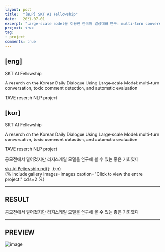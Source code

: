 ```yaml
---
layout: post
title:  "[NLP] SKT AI Fellowship"
date:   2021-07-01
excerpt: "Large-scale model을 이용한 한국어 일상대화 연구: multi-turn conversation, toxic comment detection, and automatic evaluation "
project: true
tag:
- project
comments: true
---
```



## [eng] 
SKT AI Fellowship 

A reserch on the Korean Daily Dialogue Using Large-scale Model: multi-turn conversation, toxic comment detection, and automatic evaluation

TAVE reserch NLP project




## [kor]

SKT AI Fellowship 

A reserch on the Korean Daily Dialogue Using Large-scale Model: multi-turn conversation, toxic comment detection, and automatic evaluation

TAVE reserch NLP project

공모전에서 떨어졌지만 라지스케일 모델을 연구해 볼 수 있는 좋은 기회였다

[skt AI Fellowship.pdf](https://github.com/yerimoh/yerimoh.github.io/files/7989929/skt.AI.Fellowship.pdf){: .btn}  
{% include gallery images=images caption="Click to view the entire project." cols=2 %}



---
## RESULT

공모전에서 떨어졌지만 라지스케일 모델을 연구해 볼 수 있는 좋은 기회였다
  

  

---
## PREVIEW

![image](https://user-images.githubusercontent.com/76824611/130347657-8da33b7c-35ec-4947-bd9d-d358343130ef.png)


     

